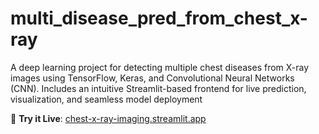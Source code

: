 # multi_disease_pred_from_chest_x-ray

A deep learning project for detecting multiple chest diseases from X-ray images using TensorFlow, Keras, and Convolutional Neural Networks (CNN). Includes an intuitive Streamlit-based frontend for live prediction, visualization, and seamless model deployment

🚀 **Try it Live**: [chest-x-ray-imaging.streamlit.app](https://chest-x-ray-imaging.streamlit.app)
